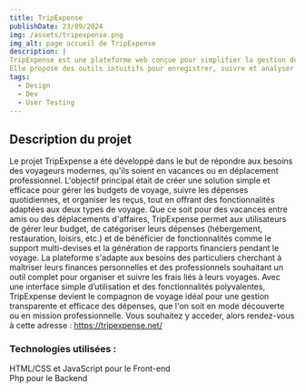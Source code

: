 ```yaml
---
title: TripExpense
publishDate: 23/09/2024
img: /assets/tripexpense.png
img_alt: page accueil de TripExpense
description: |
TripExpense est une plateforme web conçue pour simplifier la gestion des dépenses de voyage, idéale à la fois pour les voyageurs touristiques et les professionnels en déplacement. 
Elle propose des outils intuitifs pour enregistrer, suivre et analyser les dépenses en temps réel, que ce soit pour des vacances personnelles ou des voyages d'affaires.
tags:
  - Design
  - Dev
  - User Testing
---
```


## Description du projet

Le projet TripExpense a été développé dans le but de répondre aux besoins des voyageurs modernes, qu'ils soient en vacances ou en déplacement professionnel.
L'objectif principal était de créer une solution simple et efficace pour gérer les budgets de voyage, suivre les dépenses quotidiennes, et organiser les reçus, tout en offrant des fonctionnalités adaptées aux deux types de voyage.
Que ce soit pour des vacances entre amis ou des déplacements d'affaires, TripExpense permet aux utilisateurs de gérer leur budget, de catégoriser leurs dépenses (hébergement, restauration, loisirs, etc.) et de bénéficier de fonctionnalités comme le support multi-devises et la génération de rapports financiers pendant le voyage.
La plateforme s'adapte aux besoins des particuliers cherchant à maîtriser leurs finances personnelles et des professionnels souhaitant un outil complet pour organiser et suivre les frais liés à leurs voyages.
Avec une interface simple d’utilisation et des fonctionnalités polyvalentes, TripExpense devient le compagnon de voyage idéal pour une gestion transparente et efficace des dépenses, que l'on soit en mode découverte ou en mission professionnelle.
Vous souhaitez y acceder, alors rendez-vous à cette adresse : https://tripexpense.net/

### Technologies utilisées :

HTML/CSS et JavaScript pour le Front-end <br>
Php pour le Backend
